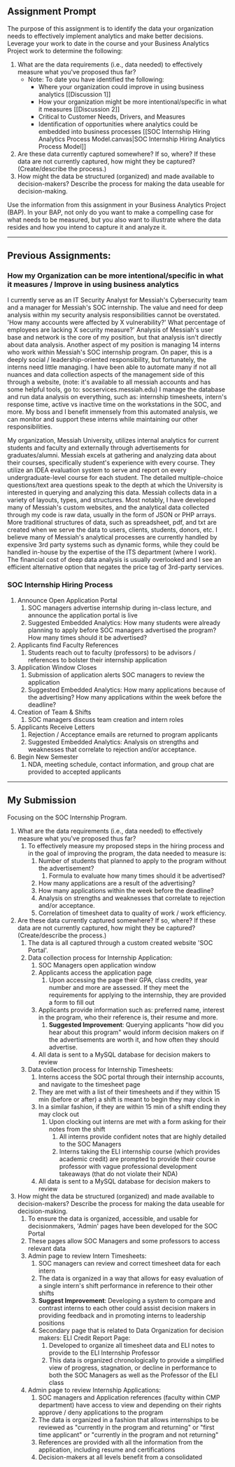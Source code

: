 ## Assignment Prompt
The purpose of this assignment is to identify the data your organization needs to effectively implement analytics and make better decisions. Leverage your work to date in the course and your Business Analytics Project work to determine the following:

1. What are the data requirements (i.e., data needed) to effectively measure what you've proposed thus far?
    - Note: To date you have identified the following:
        - Where your organization could improve in using business analytics [[Discussion 1]]
        - How your organization might be more intentional/specific in what it measures [[Discussion 2]]
        - Critical to Customer Needs, Drivers, and Measures
        - Identification of opportunities where analytics could be embedded into business processes [[SOC Internship Hiring Analytics Process Model.canvas|SOC Internship Hiring Analytics Process Model]]
2. Are these data currently captured somewhere? If so, where? If these data are not currently captured, how might they be captured? (Create/describe the process.)
3. How might the data be structured (organized) and made available to decision-makers? Describe the process for making the data useable for decision-making.

Use the information from this assignment in your Business Analytics Project (BAP). In your BAP, not only do you want to make a compelling case for what needs to be measured, but you also want to illustrate where the data resides and how you intend to capture it and analyze it.

---
## Previous Assignments:
### How my Organization can be more intentional/specific in what it measures / Improve in using business analytics

I currently serve as an IT Security Analyst for Messiah's Cybersecurity team and a manager for Messiah's SOC internship. The value and need for deep analysis within my security analysis responsibilities cannot be overstated. 'How many accounts were affected by X vulnerability?' What percentage of employees are lacking X security measure?' Analysis of Messiah's user base and network is the core of my position, but that analysis isn't directly about data analysis. Another aspect of my position is managing 14 interns who work within Messiah's SOC internship program. On paper, this is a deeply social / leadership-oriented responsibility, but fortunately, the interns need little managing. I have been able to automate many if not all nuances and data collection aspects of the management side of this through a website, (note: it's available to all messiah accounts and has some helpful tools, go to: socservices.messiah.edu) I manage the database and run data analysis on everything, such as: internship timesheets, intern's response time, active vs inactive time on the workstations in the SOC, and more. My boss and I benefit immensely from this automated analysis, we can monitor and support these interns while maintaining our other responsibilities.

My organization, Messiah University, utilizes internal analytics for current students and faculty and externally through advertisements for graduates/alumni. Messiah excels at gathering and analyzing data about their courses, specifically student's experience with every course. They utilize an IDEA evaluation system to serve and report on every undergraduate-level course for each student. The detailed multiple-choice questions/text area questions speak to the depth at which the University is interested in querying and analyzing this data. Messiah collects data in a variety of layouts, types, and structures. Most notably, I have developed many of Messiah's custom websites, and the analytical data collected through my code is raw data, usually in the form of JSON or PHP arrays. More traditional structures of data, such as spreadsheet, pdf, and txt are created when we serve the data to users, clients, students, donors, etc. I believe many of Messiah's analytical processes are currently handled by expensive 3rd party systems such as dynamic forms, while they could be handled in-house by the expertise of the ITS department (where I work). The financial cost of deep data analysis is usually overlooked and I see an efficient alternative option that negates the price tag of 3rd-party services.

### SOC Internship Hiring Process
1. Announce Open Application Portal
	1. SOC managers advertise internship during in-class lecture, and announce the application portal is live
	2. Suggested Embedded Analytics: How many students were already planning to apply before SOC managers advertised the program? How many times should it be advertised?
2. Applicants find Faculty References
	1. Students reach out to faculty (professors) to be advisors / references to bolster their internship application
3. Application Window Closes
	1. Submission of application alerts SOC managers to review the application
	2. Suggested Embedded Analytics: How many applications because of the advertising? How many applications within the week before the deadline?
4. Creation of Team & Shifts
	1. SOC managers discuss team creation and intern roles
5. Applicants Receive Letters
	1. Rejection / Acceptance emails are returned to program applicants
	2. Suggested Embedded Analytics: Analysis on strengths and weaknesses that correlate to rejection and/or acceptance.
6. Begin New Semester
	1. NDA, meeting schedule, contact information, and group chat are provided to accepted applicants

---

## My Submission

Focusing on the SOC Internship Program.

1. What are the data requirements (i.e., data needed) to effectively measure what you've proposed thus far?
	1. To effectively measure my proposed steps in the hiring process and in the goal of improving the program, the data needed to measure is:
		1. Number of students that planned to apply to the program without the advertisement? 
			1. Formula to evaluate how many times should it be advertised?
		2. How many applications are a result of the advertising? 
		3. How many applications within the week before the deadline?
		4. Analysis on strengths and weaknesses that correlate to rejection and/or acceptance. 
		5. Correlation of timesheet data to quality of work / work efficiency. 
2. Are these data currently captured somewhere? If so, where? If these data are not currently captured, how might they be captured? (Create/describe the process.)
	1. The data is all captured through a custom created website 'SOC Portal'.
	2. Data collection process for Internship Application:
		1. SOC Managers open application window
		2. Applicants access the application page
			1. Upon accessing the page their GPA, class credits, year number and more are assessed. If they meet the requirements for applying to the internship, they are provided a form to fill out
		3. Applicants provide information such as: preferred name, interest in the program, who their reference is, their resume and more.
			1. **Suggested Improvement**: Querying applicants "how did you hear about this program" would inform decision makers on if the advertisements are worth it, and how often they should advertise.
		4. All data is sent to a MySQL database for decision makers to review
	3. Data collection process for Internship Timesheets:
		1. Interns access the SOC portal through their internship accounts, and navigate to the timesheet page
		2. They are met with a list of their timesheets and if they within 15 min (before or after) a shift is meant to begin they may clock in
		3. In a similar fashion, if they are within 15 min of a shift ending they may clock out
			1. Upon clocking out interns are met with a form asking for their notes from the shift
				1. All interns provide confident notes that are highly detailed to the SOC Managers
				2. Interns taking the ELI internship course (which provides academic credit) are prompted to provide their course professor with vague professional development takeaways (that do not violate their NDA)
		4. All data is sent to a MySQL database for decision makers to review
3. How might the data be structured (organized) and made available to decision-makers? Describe the process for making the data useable for decision-making.
	1. To ensure the data is organized, accessible, and usable for decisionmakers, 'Admin' pages have been developed for the SOC Portal
	2. These pages allow SOC Managers and some professors to access relevant data
	3. Admin page to review Intern Timesheets:
		1. SOC managers can review and correct timesheet data for each intern
		2. The data is organized in a way that allows for easy evaluation of a single intern's shift performance in reference to their other shifts
		3. **Suggest Improvement**: Developing a system to compare and contrast interns to each other could assist decision makers in providing feedback and in promoting interns to leadership positions
		4. Secondary page that is related to Data Organization for decision makers: ELI Credit Report Page:
			1. Developed to organize all timesheet data and ELI notes to provide to the ELI Internship Professor
			2. This data is organized chronologically to provide a simplified view of progress, stagnation, or decline in performance to both the SOC Managers as well as the Professor of the ELI class
	4. Admin page to review Internship Applications:
		1. SOC managers and Application references (faculty within CMP department) have access to view and depending on their rights approve / deny applications to the program
		2. The data is organized in a fashion that allows internships to be reviewed as "currently in the program and returning" or "first time applicant" or "currently in the program and not returning"
		3. References are provided with all the information from the application, including resume and certifications
		4. Decision-makers at all levels benefit from a consolidated 